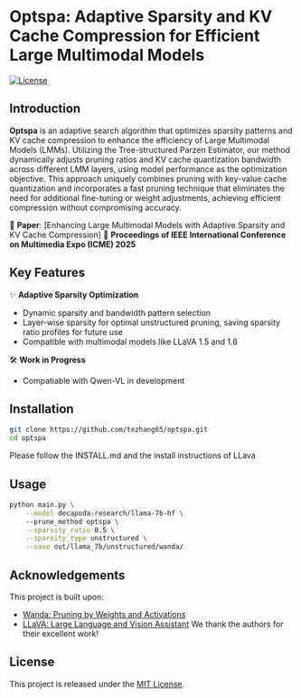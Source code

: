 # Optspa: Adaptive Sparsity and KV Cache Compression for Efficient Large Multimodal Models

[![License](https://img.shields.io/badge/License-MIT-blue.svg)](https://opensource.org/licenses/MIT)

## Introduction
**Optspa** is an adaptive search algorithm that optimizes sparsity patterns and KV cache compression to enhance the efficiency of Large Multimodal Models (LMMs). Utilizing the Tree-structured Parzen Estimator, our method dynamically adjusts pruning ratios and KV cache quantization bandwidth across different LMM layers, using model performance as the optimization objective. This approach uniquely combines pruning with key-value cache quantization and incorporates a fast pruning technique that eliminates the need for additional fine-tuning or weight adjustments, achieving efficient compression without compromising accuracy.

📄 **Paper**: [Enhancing Large Multimodal Models with Adaptive Sparsity and KV Cache Compression] 
📅 **Proceedings of IEEE International Conference on Multimedia Expo (ICME) 2025**

## Key Features
✨ **Adaptive Sparsity Optimization**  
- Dynamic sparsity and bandwidth pattern selection 
- Layer-wise sparsity for optimal unstructured pruning, saving sparsity ratio profiles for future use
- Compatible with multimodal models like LLaVA 1.5 and 1.6

🛠 **Work in Progress**  
- Compatiable with Qwen-VL in development

## Installation
```bash
git clone https://github.com/tezhang65/optspa.git
cd optspa
```
Please follow the INSTALL.md and the install instructions of LLava

## Usage
```sh
python main.py \
    --model decapoda-research/llama-7b-hf \  
    --prune_method optspa \
    --sparsity_ratio 0.5 \
    --sparsity_type unstructured \
    --save out/llama_7b/unstructured/wanda/ 
```

## Acknowledgements
This project is built upon:
- [Wanda: Pruning by Weights and Activations](https://github.com/locuslab/wanda)
- [LLaVA: Large Language and Vision Assistant](https://github.com/haotian-liu/LLaVA)
We thank the authors for their excellent work!

## License
This project is released under the [MIT License](LICENSE).

